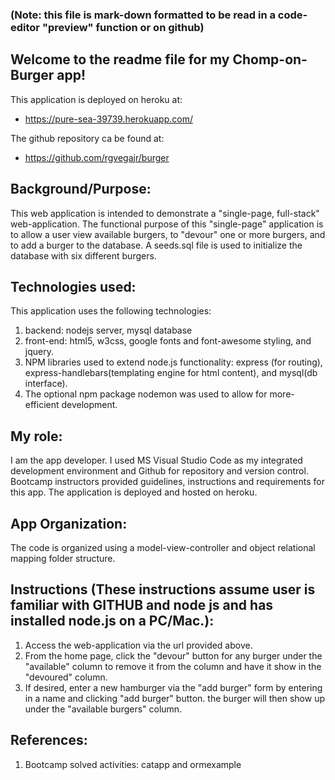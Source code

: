 ### (Note: this file is mark-down formatted to be read in a code-editor "preview" function or on github)
## Welcome to the readme file for my Chomp-on-Burger app!

This application is deployed on heroku at:

* https://pure-sea-39739.herokuapp.com/

The github repository ca be found at:

* https://github.com/rgvegajr/burger

## Background/Purpose:

This web application is intended to demonstrate a "single-page, full-stack" web-application.  The functional purpose of this "single-page" application is to allow a user view available burgers, to "devour" one or more burgers, and to add a burger to the database.  A seeds.sql file is used to initialize the database with six different burgers.

## Technologies used:

This application uses the following technologies:
1. backend:  nodejs server,  mysql database
2. front-end: html5, w3css, google fonts and font-awesome styling, and jquery.
3. NPM libraries used to extend node.js functionality:  express (for routing), express-handlebars(templating engine for html content), and mysql(db interface).
4. The optional npm package nodemon was used to allow for more-efficient development.

## My role:

I am the app developer.  I used MS Visual Studio Code as my integrated development environment and Github for repository and version control.  Bootcamp instructors provided guidelines, instructions and requirements for this app.  The application is deployed and hosted on heroku.

## App Organization:

The code is organized using a model-view-controller and object relational mapping folder structure.

## Instructions (These instructions assume user is familiar with GITHUB and node js and has installed node.js on a PC/Mac.):

1.  Access the web-application via the url provided above.
2.  From the home page, click the "devour" button for any burger under the "available" column to remove it from the column and have it show in the "devoured" column.
3.  If desired, enter a new hamburger via the "add burger" form by entering in a name and clicking "add burger" button.  the burger will then show up under the "available burgers" column.

## References:

1.  Bootcamp solved activities:  catapp and ormexample